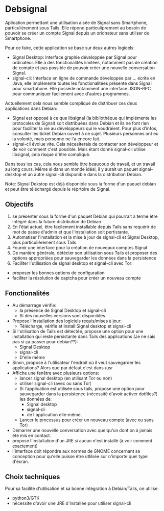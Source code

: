 # Debsignal

Aplication permettant une utilisation aisée de Signal sans Smartphone, particulièrement sous Tails. Elle répond particuliprement au besoin de pouvoir se créer un compte Signal depuis un oridnateur sans utiliser de Smartphone.

Pour ce faire, cette application se base sur deux autres logicels:

* Signal Desktop: Interface graphie développée par Signal pour ordinateur. Elle à des fonctionalités limitées, notamment pas de création de compte et pas possible de pouvoir créer une nouvelle conversation Signal.
* signal-cli: Interface en ligne de commande développée par ... écrite en Java, elle implémente toutes les fonctionalitées présente dans Signal pour smartphone. Elle possède notamment une interface JSON-RPC pour communiquer facilement avec d'autres programmes.

Actuellement cela nous semble compliqué de distribuer ces deux applications dans Debian:

* Signal est opposé à ce que libsignal (la bibliothèque qui implémente les protocoles de Signal) soit distribuées dans Debian et ils ne font rien pour faciliter la vie au développeurs qui le voudraient. Pour plus d'infos, consulter les ticket Debian ouvert à ce sujet. Plusieurs personnes ont eu la volonté, mais personne ne l'a encore fait.
* signal-cli évolue vite. Cela nécesiterais de contacter son développeur et de voir comment c'est possible. Mais étant donné signal-cli utilise libsignal, cela risque d'être compliqué.

Dans tous les cas, cela nous semble être beaucoup de travail, et un travail au long cours. Même si dans un monde idéal, il y aurait un paquet signal-desktop et un autre signal-cli disponible dans la distribution Debian.

Note: Signal Dekstop est déjà disponible sous la forme d'un paquet debian et peut être téléchargé depuis le réprtoire de Signal.

## Objectifs

1. se présenter sous la forme d'un paquet Debian qui pourrait à terme être intégré dans la future distribution de Debian
2. En l'état actuel, être facilement installable depuis Tails sans requérir de mot de passe d'admin et que l'installation soit pertistante.
3. Automatiser l'installation et la mise à jour de signal-cli et Signal Desktop, plus particulièrement sous Tails
4. Fournir une interface pour la création de nouveaux comptes Signal
5. De manière générale, détécter son utilisation sous Tails et proposer des options appropriées pour sauvegarder les données dans la persistence
6. Faciliter l'utilisation de signal desktop et signal-cli avec Tor:
  * proposer les bonnes options de configuration
  * faciliter la résolution de captcha pour créer un nouveau compte

## Fonctionalités

* Au démarrage vérifie:
  * la présence de Signal Desktop et signal-cli
  * Si des nouvelles versions sont disponibles
* Propose l'installation des logiciels requis/mises à jour:
  * Télécharge, vérifie et install Signal desktop et signal-cli
* Si l'utilisation de Tails est détectée, propose une option pour une installation qui reste persistante dans Tails des applications (Je ne sais pas si ça passer pour debian??):
  * Signal Desktop
  * signal-cli
  * D'elle même
* Sinon, propose à l'utilisateur l'endroit où il veut sauvegarder les applications? Alors que par défaut c'est dans /usr
* Affiche une fenêtre avec plusieurs options:
  * lancer signal desktop (en utilisant Tor ou non)
  * utiliser signal-cli (avec ou sans Tor)
  * Si l'application est utilisée sous tails, propose une option pour sauvegarder dans la persistence (nécessité d'avoir activer dotfiles?) les données de:
    * Signal desktop
    * signal-cli
    * de l'application elle-même
  * Lancer le processus pour créer un nouveau compte (avec ou sans Tor)
* Démarrer une nouvelle conversation avec quelqu'un dont on à jamais été mis en contact.
* propose l'installation d'un JRE si aucun n'est installé (à voir comment exactement)
* l'interface doit répondre aux normes de GNOME concernant sa conception pour qu'elle puisse être utlilsée sur n'importe quel type d'écran.

## Choix techniques

Pour sa facilité d'utilisation et sa bonne intégration à Debian/Tails, on utilise:

* python3/GTK
* nécessite d'avoir une JRE d'installée pour utiliser signal-cli
